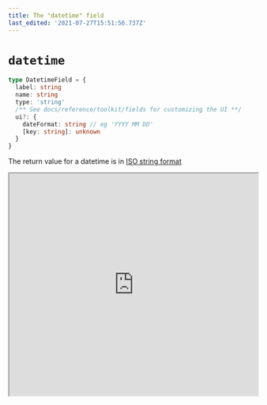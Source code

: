 ```yaml
---
title: The "datetime" field
last_edited: '2021-07-27T15:51:56.737Z'
---
```


# `datetime`

```ts
type DatetimeField = {
  label: string
  name: string
  type: 'string'
  /** See docs/reference/toolkit/fields for customizing the UI **/
  ui?: {
    dateFormat: string // eg 'YYYY MM DD'
    [key: string]: unknown
  }
}
```

The return value for a datetime is in [ISO string format](https://developer.mozilla.org/en-US/docs/Web/JavaScript/Reference/Global_Objects/Date/toISOString)

<iframe width="100%" height="450px" src="https://tina-playground.vercel.app/iframe/datetime" />

## Custom format

<iframe width="100%" height="450px" src="https://tina-playground.vercel.app/iframe/datetime-format" />
